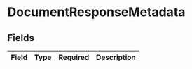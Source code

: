 # DocumentResponseMetadata


## Fields

| Field       | Type        | Required    | Description |
| ----------- | ----------- | ----------- | ----------- |